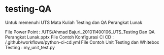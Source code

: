# testing-QA
Untuk memenuhi UTS Mata Kuliah Testing dan QA Perangkat Lunak

File Power Point : /UTS/Ahmad Bajuri_201011400106_UTS_Testing Dan QA Perangkat Lunak.pptx
File Contoh Konfigurasi CI CD : /.github/workflows/python-ci-cd.yml
File Contoh Unit Testing dan Whitebox Testing : my_unit_test.py
